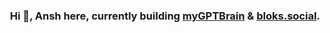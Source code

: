 <h3 align="center">
    Hi 👋, Ansh here, currently building <a href="https://mygptbrain.com">myGPTBrain</a> & <a href="https://bloks.social">bloks.social</a>.
</h3>
